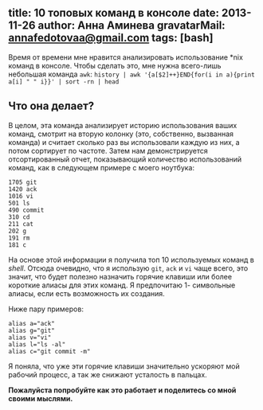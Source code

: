title: 10 топовых команд в консоле
date: 2013-11-26
author: Анна Аминева
gravatarMail: annafedotovaa@gmail.com
tags: [bash]
---


Время от времени мне нравится анализировать использование *nix команд в консоле. Чтобы сделать это, мне нужна всего-лишь небольшая команда `awk`:
`history | awk '{a[$2]++}END{for(i in a){print a[i] " " i}}' | sort -rn | head`


<!-- more -->

## Что она делает?

В целом, эта команда анализирует историю использования ваших команд, смотрит на вторую колонку (это, собственно, вызванная команда) и считает сколько раз вы использовали каждую из них, а потом сортирует по частоте.
Затем нам демонстрируется отсортированный отчет, показывающий количество использований команд, как в следующем примере с моего ноутбука:

``` 
1705 git
1420 ack
1016 vi
501 ls
490 commit
310 cd
211 cat
202 g
191 rm
181 c
```

На основе этой информации я получила топ 10 используемых команд в *shell*. Отсюда очевидно, что я использую `git`, `ack` и `vi` чаще всего, это значит, что будет полезно назначить горячие клавиши или более короткие алиасы для этих команд. Я предпочитаю 1- символьные алиасы, если есть возможность их создания.

Ниже пару примеров:
```
alias a="ack"
alias g="git"
alias v="vi"
alias l="ls -al"
alias c="git commit -m"
```

Я поняла, что уже эти горячие клавиши значительно ускоряют мой рабочий процесс, а так же снижают усталость в пальцах.

**Пожалуйста попробуйте как это работает и поделитесь со мной своими мыслями.**


